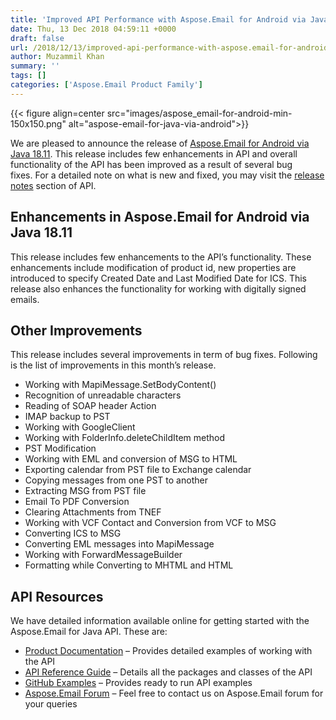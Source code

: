 ```yaml
---
title: 'Improved API Performance with Aspose.Email for Android via Java 18.11'
date: Thu, 13 Dec 2018 04:59:11 +0000
draft: false
url: /2018/12/13/improved-api-performance-with-aspose.email-for-android-via-java-18.11/
author: Muzammil Khan
summary: ''
tags: []
categories: ['Aspose.Email Product Family']
---
```




{{< figure align=center src="images/aspose_email-for-android-min-150x150.png" alt="aspose-email-for-java-via-android">}}


We are pleased to announce the release of [Aspose.Email for Android via Java 18.11][1]. This release includes few enhancements in API and overall functionality of the API has been improved as a result of several bug fixes. For a detailed note on what is new and fixed, you may visit the [release notes][2] section of API.

## Enhancements in Aspose.Email for Android via  Java 18.11

This release includes few enhancements to the API’s functionality. These enhancements include modification of product id, new properties are introduced to specify Created Date and Last Modified Date for ICS. This release also enhances the functionality for working with digitally signed emails.

## Other Improvements

This release includes several improvements in term of bug fixes. Following is the list of improvements in this month’s release.

*   Working with MapiMessage.SetBodyContent()
*   Recognition of unreadable characters
*   Reading of SOAP header Action
*   IMAP backup to PST
*   Working with GoogleClient 
*   Working with FolderInfo.deleteChildItem method
*   PST Modification
*   Working with EML and conversion of MSG to HTML
*   Exporting calendar from PST file to Exchange calendar
*   Copying messages from one PST to another
*   Extracting MSG from PST file
*   Email To PDF Conversion
*   Clearing Attachments from TNEF
*   Working with VCF Contact and Conversion from VCF to MSG
*   Converting ICS to MSG
*   Converting EML messages into MapiMessage
*   Working with ForwardMessageBuilder 
*   Formatting while Converting to MHTML and HTML

## API Resources

We have detailed information available online for getting started with the Aspose.Email for Java API. These are:

*   [Product Documentation][3] – Provides detailed examples of working with the API
*   [API Reference Guide][4] – Details all the packages and classes of the API
*   [GitHub Examples][5] – Provides ready to run API examples
*   [Aspose.Email Forum][6] – Feel free to contact us on Aspose.Email forum for your queries




[1]: https://artifact.aspose.com/repo/com/aspose/aspose-email/18.11/
[2]: https://docs.aspose.com/email/java/aspose-email-for-android-via-java-18-11-release-notes/
[3]: https://docs.aspose.com/email/java/
[4]: http://www.aspose.com/api/java/email
[5]: https://github.com/aspose-email/Aspose.Email-for-Java
[6]: https://forum.aspose.com/c/email




